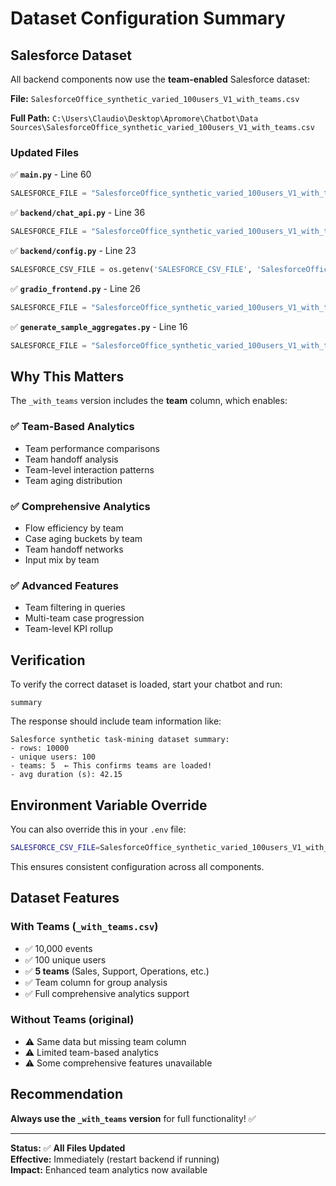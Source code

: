 # Dataset Configuration Summary

## Salesforce Dataset

All backend components now use the **team-enabled** Salesforce dataset:

**File:** `SalesforceOffice_synthetic_varied_100users_V1_with_teams.csv`

**Full Path:** `C:\Users\Claudio\Desktop\Apromore\Chatbot\Data Sources\SalesforceOffice_synthetic_varied_100users_V1_with_teams.csv`

### Updated Files

✅ **`main.py`** - Line 60
```python
SALESFORCE_FILE = "SalesforceOffice_synthetic_varied_100users_V1_with_teams.csv"
```

✅ **`backend/chat_api.py`** - Line 36
```python
SALESFORCE_FILE = "SalesforceOffice_synthetic_varied_100users_V1_with_teams.csv"
```

✅ **`backend/config.py`** - Line 23
```python
SALESFORCE_CSV_FILE = os.getenv('SALESFORCE_CSV_FILE', 'SalesforceOffice_synthetic_varied_100users_V1_with_teams.csv')
```

✅ **`gradio_frontend.py`** - Line 26
```python
SALESFORCE_FILE = "SalesforceOffice_synthetic_varied_100users_V1_with_teams.csv"
```

✅ **`generate_sample_aggregates.py`** - Line 16
```python
SALESFORCE_FILE = "SalesforceOffice_synthetic_varied_100users_V1_with_teams.csv"
```

## Why This Matters

The `_with_teams` version includes the **team** column, which enables:

### ✅ Team-Based Analytics
- Team performance comparisons
- Team handoff analysis
- Team-level interaction patterns
- Team aging distribution

### ✅ Comprehensive Analytics
- Flow efficiency by team
- Case aging buckets by team
- Team handoff networks
- Input mix by team

### ✅ Advanced Features
- Team filtering in queries
- Multi-team case progression
- Team-level KPI rollup

## Verification

To verify the correct dataset is loaded, start your chatbot and run:

```
summary
```

The response should include team information like:
```
Salesforce synthetic task-mining dataset summary:
- rows: 10000
- unique users: 100
- teams: 5  ← This confirms teams are loaded!
- avg duration (s): 42.15
```

## Environment Variable Override

You can also override this in your `.env` file:

```bash
SALESFORCE_CSV_FILE=SalesforceOffice_synthetic_varied_100users_V1_with_teams.csv
```

This ensures consistent configuration across all components.

## Dataset Features

### With Teams (`_with_teams.csv`)
- ✅ 10,000 events
- ✅ 100 unique users
- ✅ **5 teams** (Sales, Support, Operations, etc.)
- ✅ Team column for group analysis
- ✅ Full comprehensive analytics support

### Without Teams (original)
- ⚠️ Same data but missing team column
- ⚠️ Limited team-based analytics
- ⚠️ Some comprehensive features unavailable

## Recommendation

**Always use the `_with_teams` version** for full functionality! ✅

---

**Status:** ✅ **All Files Updated**  
**Effective:** Immediately (restart backend if running)  
**Impact:** Enhanced team analytics now available

